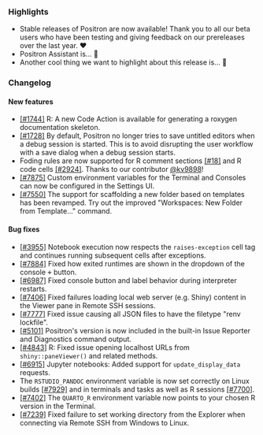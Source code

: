 ### Highlights

- Stable releases of Positron are now available! Thank you to all our beta users who have been testing and giving feedback on our prereleases over the last year. ❤️
- Positron Assistant is... 🤖
- Another cool thing we want to highlight about this release is... 🪩

### Changelog

#### New features

- [[#1744]](https://github.com/posit-dev/positron/issues/1744) R: A new Code Action is available for generating a roxygen documentation skeleton.
- [[#1728]](https://github.com/posit-dev/positron/issues/1728) By default, Positron no longer tries to save untitled editors when a debug session is started. This is to avoid disrupting the user workflow with a save dialog when a debug session starts.
- Foding rules are now supported for R comment sections [[#18]](https://github.com/posit-dev/positron/issues/18) and R code cells [[#2924]](https://github.com/posit-dev/positron/issues/2924). Thanks to our contributor [@kv9898](https://github.com/kv9898)!
- [[#7875]](https://github.com/posit-dev/positron/issues/7875) Custom environment variables for the Terminal and Consoles can now be configured in the Settings UI.
- [[#7550]](https://github.com/posit-dev/positron/issues/7550) The support for scaffolding a new folder based on templates has been revamped. Try out the improved "Workspaces: New Folder from Template..." command.

#### Bug fixes

- [[#3955]](https://github.com/posit-dev/positron/issues/3955) Notebook execution now respects the `raises-exception` cell tag and continues running subsequent cells after exceptions.
- [[#7884]](https://github.com/posit-dev/positron/issues/7884) Fixed how exited runtimes are shown in the dropdown of the console <kbd>+</kbd> button.
- [[#6987]](https://github.com/posit-dev/positron/issues/6987) Fixed console button and label behavior during interpreter restarts.
- [[#7406]](https://github.com/posit-dev/positron/issues/7406) Fixed failures loading local web server (e.g. Shiny) content in the Viewer pane in Remote SSH sessions.
- [[#7777]](https://github.com/posit-dev/positron/issues/7777) Fixed issue causing all JSON files to have the filetype "renv lockfile".
- [[#5101]](https://github.com/posit-dev/positron/issues/5101) Positron's version is now included in the built-in Issue Reporter and Diagnostics command output.
- [[#4843]](https://github.com/posit-dev/positron/issues/4843) R: Fixed issue opening localhost URLs from `shiny::paneViewer()` and related methods. 
- [[#6915]](https://github.com/posit-dev/positron/issues/6915) Jupyter notebooks: Added support for `update_display_data` requests.
- The `RSTUDIO_PANDOC` environment variable is now set correctly on Linux builds [[#7929]](https://github.com/posit-dev/positron/issues/7929) and in terminals and tasks as well as R sessions [[#7700]](https://github.com/posit-dev/positron/issues/7700).
- [[#7402]](https://github.com/posit-dev/positron/issues/7402) The `QUARTO_R` environment variable now points to your chosen R version in the Terminal.
- [[#7239]](https://github.com/posit-dev/positron/issues/7239) Fixed failure to set working directory from the Explorer when connecting via Remote SSH from Windows to Linux.